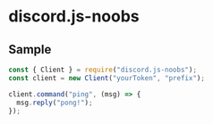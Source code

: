 # discord.js-noobs

## Sample

```js
const { Client } = require("discord.js-noobs");
const client = new Client("yourToken", "prefix");

client.command("ping", (msg) => {
  msg.reply("pong!");
});
```
